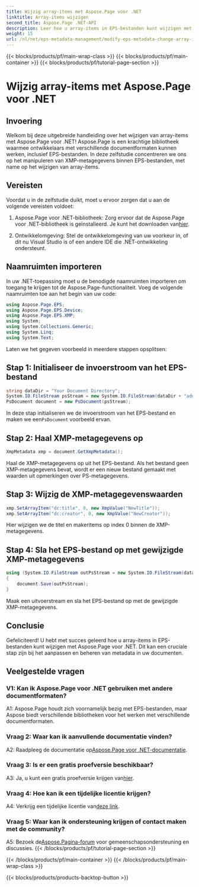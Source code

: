 ```yaml
---
title: Wijzig array-items met Aspose.Page voor .NET
linktitle: Array-items wijzigen
second_title: Aspose.Page .NET-API
description: Leer hoe u array-items in EPS-bestanden kunt wijzigen met Aspose.Page voor .NET. Volg onze stapsgewijze handleiding voor efficiënte manipulatie van metagegevens.
weight: 15
url: /nl/net/eps-metadata-management/modify-eps-metadata-change-array-items/
---
```


{{< blocks/products/pf/main-wrap-class >}}
{{< blocks/products/pf/main-container >}}
{{< blocks/products/pf/tutorial-page-section >}}

# Wijzig array-items met Aspose.Page voor .NET

## Invoering

Welkom bij deze uitgebreide handleiding over het wijzigen van array-items met Aspose.Page voor .NET! Aspose.Page is een krachtige bibliotheek waarmee ontwikkelaars met verschillende documentformaten kunnen werken, inclusief EPS-bestanden. In deze zelfstudie concentreren we ons op het manipuleren van XMP-metagegevens binnen EPS-bestanden, met name op het wijzigen van array-items.

## Vereisten

Voordat u in de zelfstudie duikt, moet u ervoor zorgen dat u aan de volgende vereisten voldoet:

1. Aspose.Page voor .NET-bibliotheek: Zorg ervoor dat de Aspose.Page voor .NET-bibliotheek is geïnstalleerd. Je kunt het downloaden van[hier](https://releases.aspose.com/page/net/).

2. Ontwikkelomgeving: Stel de ontwikkelomgeving van uw voorkeur in, of dit nu Visual Studio is of een andere IDE die .NET-ontwikkeling ondersteunt.

## Naamruimten importeren

In uw .NET-toepassing moet u de benodigde naamruimten importeren om toegang te krijgen tot de Aspose.Page-functionaliteit. Voeg de volgende naamruimten toe aan het begin van uw code:

```csharp
using Aspose.Page.EPS;
using Aspose.Page.EPS.Device;
using Aspose.Page.EPS.XMP;
using System;
using System.Collections.Generic;
using System.Linq;
using System.Text;

```

Laten we het gegeven voorbeeld in meerdere stappen opsplitsen:

## Stap 1: Initialiseer de invoerstroom van het EPS-bestand

```csharp
string dataDir = "Your Document Directory";
System.IO.FileStream psStream = new System.IO.FileStream(dataDir + "add_simple_props_input.eps", System.IO.FileMode.Open, System.IO.FileAccess.Read);
PsDocument document = new PsDocument(psStream);
```

 In deze stap initialiseren we de invoerstroom van het EPS-bestand en maken we een`PsDocument` voorbeeld ervan.

## Stap 2: Haal XMP-metagegevens op

```csharp
XmpMetadata xmp = document.GetXmpMetadata();
```

Haal de XMP-metagegevens op uit het EPS-bestand. Als het bestand geen XMP-metagegevens bevat, wordt er een nieuw bestand gemaakt met waarden uit opmerkingen over PS-metagegevens.

## Stap 3: Wijzig de XMP-metagegevenswaarden

```csharp
xmp.SetArrayItem("dc:title", 0, new XmpValue("NewTitle"));
xmp.SetArrayItem("dc:creator", 0, new XmpValue("NewCreator"));
```

Hier wijzigen we de titel en makeritems op index 0 binnen de XMP-metagegevens.

## Stap 4: Sla het EPS-bestand op met gewijzigde XMP-metagegevens

```csharp
using (System.IO.FileStream outPsStream = new System.IO.FileStream(dataDir + "change_array_items_output.eps", System.IO.FileMode.Create, System.IO.FileAccess.Write))
{
    document.Save(outPsStream);
}
```

Maak een uitvoerstream en sla het EPS-bestand op met de gewijzigde XMP-metagegevens.

## Conclusie

Gefeliciteerd! U hebt met succes geleerd hoe u array-items in EPS-bestanden kunt wijzigen met Aspose.Page voor .NET. Dit kan een cruciale stap zijn bij het aanpassen en beheren van metadata in uw documenten.

## Veelgestelde vragen

### V1: Kan ik Aspose.Page voor .NET gebruiken met andere documentformaten?

A1: Aspose.Page houdt zich voornamelijk bezig met EPS-bestanden, maar Aspose biedt verschillende bibliotheken voor het werken met verschillende documentformaten.

### Vraag 2: Waar kan ik aanvullende documentatie vinden?

 A2: Raadpleeg de documentatie op[Aspose.Page voor .NET-documentatie](https://reference.aspose.com/page/net/).

### Vraag 3: Is er een gratis proefversie beschikbaar?

 A3: Ja, u kunt een gratis proefversie krijgen van[hier](https://releases.aspose.com/).

### Vraag 4: Hoe kan ik een tijdelijke licentie krijgen?

 A4: Verkrijg een tijdelijke licentie van[deze link](https://purchase.aspose.com/temporary-license/).

### Vraag 5: Waar kan ik ondersteuning krijgen of contact maken met de community?

 A5: Bezoek de[Aspose.Pagina-forum](https://forum.aspose.com/c/page/39) voor gemeenschapsondersteuning en discussies.
{{< /blocks/products/pf/tutorial-page-section >}}

{{< /blocks/products/pf/main-container >}}
{{< /blocks/products/pf/main-wrap-class >}}

{{< blocks/products/products-backtop-button >}}
